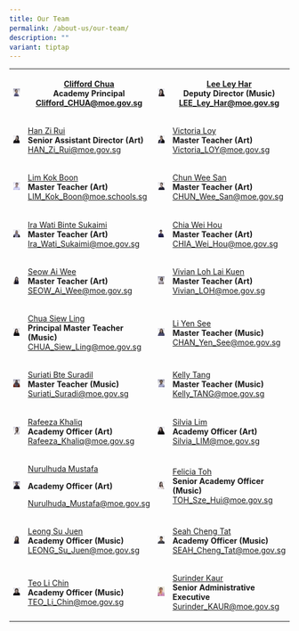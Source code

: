 ```yaml
---
title: Our Team
permalink: /about-us/our-team/
description: ""
variant: tiptap
---
```

<table style="minWidth: 100px">
<colgroup>
<col>
<col>
<col>
<col>
</colgroup>
<tbody>
<tr>
<th rowspan="1" colspan="1">
<div class="isomer-image-wrapper">
<img style="width: 100%" height="auto" width="100%" alt="" src="/images/Copy_of_Clifford_Chua_3.jpg">
</div>
</th>
<th rowspan="1" colspan="1">
<p><a href="/team-profiles/clifford-chua" rel="noopener noreferrer nofollow" target="_blank">Clifford Chua</a>
<br><strong>Academy Principal</strong>
<br><a href="mailto:Clifford_chua@moe.gov.sg" rel="noopener noreferrer nofollow" target="_blank">Clifford_CHUA@moe.gov.sg</a>
</p>
</th>
<th rowspan="1" colspan="1">
<div class="isomer-image-wrapper">
<img style="width: 100%" height="auto" width="100%" alt="" src="/images/Copy_of_Lee_Ley_Har_3.jpg">
</div>
</th>
<th rowspan="1" colspan="1">
<p><a href="/team-profiles/lee-ley-har/" rel="noopener noreferrer nofollow" target="_blank">Lee Ley Har</a>
<br>Deputy Director (Music)
<br><a href="mailto:LEE_Ley_Har@moe.gov.sg" rel="noopener noreferrer nofollow" target="_blank">LEE_Ley_Har@moe.gov.sg</a>
</p>
</th>
</tr>
<tr>
<td rowspan="1" colspan="1">
<div class="isomer-image-wrapper">
<img style="width: 100%" height="auto" width="100%" alt="" src="/images/Copy_of_Han_Zi_Rui_2.jpg">
</div>
</td>
<td rowspan="1" colspan="1">
<p><a href="/team-profiles/han-zi-rui" rel="noopener noreferrer nofollow" target="_blank">Han Zi Rui</a>
<br><strong>Senior Assistant Director (Art)</strong>
<br><a href="mailto:HAN_Zi_Rui@moe.gov.sg" rel="noopener noreferrer nofollow" target="_blank">HAN_Zi_Rui@moe.gov.sg</a>
</p>
</td>
<td rowspan="1" colspan="1">
<div class="isomer-image-wrapper">
<img style="width: 100%" height="auto" width="100%" alt="" src="/images/Copy_of_Victoria_Loy_1_jpg__Use_This__.jpg">
</div>
</td>
<td rowspan="1" colspan="1">
<p><a href="/team-profiles/victoria-loy" rel="noopener noreferrer nofollow" target="_blank">Victoria Loy</a>
<br><strong>Master Teacher (Art)</strong>
<br><a href="mailto:Victoria_Loy@moe.gov.sg" rel="noopener noreferrer nofollow" target="_blank">Victoria_LOY@moe.gov.sg</a>
</p>
</td>
</tr>
<tr>
<td rowspan="1" colspan="1">
<div class="isomer-image-wrapper">
<img style="width: 100%" height="auto" width="100%" alt="" src="/images/Copy_of_Lim_Kok_Boon_2.jpg">
</div>
</td>
<td rowspan="1" colspan="1">
<p><a href="/team-profiles/lim-kok-boon" rel="noopener noreferrer nofollow" target="_blank">Lim Kok Boon</a>
<br><strong> Master Teacher (Art)</strong>
<br><a href="mailto:Lim_Kok_Boon@moe.schools.sg" rel="noopener noreferrer nofollow" target="_blank">LIM_Kok_Boon@moe.schools.sg</a>
</p>
</td>
<td rowspan="1" colspan="1">
<div class="isomer-image-wrapper">
<img style="width: 100%" height="auto" width="100%" alt="" src="/images/Copy_of_Chun_Wee_San_2.jpg">
</div>
</td>
<td rowspan="1" colspan="1">
<p><a href="/team-profiles/chun-wee-san" rel="noopener noreferrer nofollow" target="_blank">Chun Wee San</a>
<br><strong> Master Teacher (Art)</strong>
<br><a href="mailto:Chun_Wee_San@moe.gov.sg" rel="noopener noreferrer nofollow" target="_blank">CHUN_Wee_San@moe.gov.sg</a>
</p>
</td>
</tr>
<tr>
<td rowspan="1" colspan="1">
<div class="isomer-image-wrapper">
<img style="width: 100%" height="auto" width="100%" alt="" src="/images/Copy_of_Ira_Wati_Sukaimi_4.jpg">
</div>
</td>
<td rowspan="1" colspan="1">
<p><a href="/team-profiles/ira-wati" rel="noopener noreferrer nofollow" target="_blank">Ira Wati Binte Sukaimi</a>
<br><strong>Master Teacher (Art)</strong>
<br><a href="mailto:Ira_Wati_Sukaimi@moe.gov.sg" rel="noopener noreferrer nofollow" target="_blank">Ira_Wati_Sukaimi@moe.gov.sg</a>
</p>
</td>
<td rowspan="1" colspan="1">
<div class="isomer-image-wrapper">
<img style="width: 100%" height="auto" width="100%" alt="" src="/images/Copy_of_Chia_Wei_Hou_2.jpg">
</div>
</td>
<td rowspan="1" colspan="1">
<p><a href="/team-profiles/chia-wei-hou" rel="noopener noreferrer nofollow" target="_blank">Chia Wei Hou</a>
<br><strong>Master Teacher (Art)</strong>
<br><a href="mailto:Chia_Wei_Hou@moe.gov.sg" rel="noopener noreferrer nofollow" target="_blank">CHIA_Wei_Hou@moe.gov.sg</a>
</p>
</td>
</tr>
<tr>
<td rowspan="1" colspan="1">
<div class="isomer-image-wrapper">
<img style="width: 100%" height="auto" width="100%" alt="" src="/images/Copy_of_Seow_Ai_Wee_3.jpg">
</div>
</td>
<td rowspan="1" colspan="1">
<p><a href="/team-profiles/seow-ai-wee" rel="noopener noreferrer nofollow" target="_blank">Seow Ai Wee</a>
<br><strong>Master Teacher (Art)</strong>
<br><a href="mailto:Seow_Ai_Wee@moe.gov.sg" rel="noopener noreferrer nofollow" target="_blank">SEOW_Ai_Wee@moe.gov.sg</a>
</p>
</td>
<td rowspan="1" colspan="1">
<div class="isomer-image-wrapper">
<img style="width: 100%" height="auto" width="100%" alt="" src="/images/Copy_of_Vivian_Loh_1.jpg">
</div>
</td>
<td rowspan="1" colspan="1">
<p><a href="/team-profiles/vivian-loh" rel="noopener noreferrer nofollow" target="_blank">Vivian Loh Lai Kuen</a>
<br><strong>Master Teacher (Art)</strong>
<br><a href="mailto:Vivian_LOH@moe.gov.sg" rel="noopener noreferrer nofollow" target="_blank">Vivian_LOH@moe.gov.sg</a>
</p>
</td>
</tr>
<tr>
<td rowspan="1" colspan="1">
<div class="isomer-image-wrapper">
<img style="width: 100%" height="auto" width="100%" alt="" src="/images/Copy_of_Chua_Siew_Ling_1.jpg">
</div>
</td>
<td rowspan="1" colspan="1">
<p><a href="/team-profiles/chua-siew-ling" rel="noopener noreferrer nofollow" target="_blank">Chua Siew Ling</a>
<br><strong>Principal Master Teacher (Music)</strong>
<br><a href="mailto:Chua_Siew_Ling@moe.gov.sg" rel="noopener noreferrer nofollow" target="_blank">CHUA_Siew_Ling@moe.gov.sg</a>
</p>
</td>
<td rowspan="1" colspan="1">
<div class="isomer-image-wrapper">
<img style="width: 100%" height="auto" width="100%" alt="" src="/images/Copy_of_Chan_Yen_See_4.jpg">
</div>
</td>
<td rowspan="1" colspan="1">
<p><a href="/team-profiles/li-yen-see" rel="noopener noreferrer nofollow" target="_blank">Li Yen See</a>
<br><strong> Master Teacher (Music)</strong>
<br><a href="mailto:Chan_Yen_See@moe.gov.sg" rel="noopener noreferrer nofollow" target="_blank">CHAN_Yen_See@moe.gov.sg</a>
</p>
<p></p>
</td>
</tr>
<tr>
<td rowspan="1" colspan="1">
<div class="isomer-image-wrapper">
<img style="width: 100%" height="auto" width="100%" alt="" src="/images/Copy_of_Suriati_Suradi_1.jpg">
</div>
</td>
<td rowspan="1" colspan="1">
<p><a href="/team-profiles/suriati" rel="noopener noreferrer nofollow" target="_blank">Suriati Bte SuradiI</a>
<br><strong>Master Teacher (Music)</strong>
<br><a href="mailto:Suriati_Suradi@moe.gov.sg" rel="noopener noreferrer nofollow" target="_blank">Suriati_Suradi@moe.gov.sg</a>
</p>
</td>
<td rowspan="1" colspan="1">
<div class="isomer-image-wrapper">
<img style="width: 100%" height="auto" width="100%" alt="" src="/images/Copy_of_Kelly_Tang_1.jpg">
</div>
</td>
<td rowspan="1" colspan="1">
<p><a href="/team-profiles/kelly-tang" rel="noopener noreferrer nofollow" target="_blank">Kelly Tang</a>
<br><strong> Master Teacher (Music)</strong>
<br><a href="mailto:Kelly_Tang@moe.gov.sg" rel="noopener noreferrer nofollow" target="_blank">Kelly_TANG@moe.gov.sg</a>
</p>
</td>
</tr>
<tr>
<td rowspan="1" colspan="1">
<div class="isomer-image-wrapper">
<img style="width: 100%" height="auto" width="100%" alt="" src="/images/Copy_of_Rafeeza_Khaliq_1.jpg">
</div>
</td>
<td rowspan="1" colspan="1">
<p><a href="/team-profiles/rafeeza-khaliq" rel="noopener noreferrer nofollow" target="_blank">Rafeeza Khaliq</a>
<br><strong>Academy Officer (Art)</strong>
<br><a href="mailto:rafeeza_KHALIQ@moe.gov.sg" rel="noopener noreferrer nofollow" target="_blank">Rafeeza_Khaliq@moe.gov.sg</a>
</p>
</td>
<td rowspan="1" colspan="1">
<div class="isomer-image-wrapper">
<img style="width: 100%" height="auto" width="100%" alt="" src="/images/Silvia_Lim_3.jpg">
</div>
</td>
<td rowspan="1" colspan="1">
<p><a href="/team-profiles/silvia/" rel="noopener noreferrer nofollow" target="_blank">Silvia Lim</a>
<br><strong>Academy Officer (Art)</strong>
<br><a href="mailto:Silvia_LIM@moe.gov.sg" rel="noopener noreferrer nofollow" target="_blank">Silvia_LIM@moe.gov.sg</a>
</p>
</td>
</tr>
<tr>
<td rowspan="1" colspan="1">
<div class="isomer-image-wrapper">
<img style="width: 100%" height="auto" width="100%" alt="" src="/images/Copy_of_Nurulhuda_Mustafa_4.jpg">
</div>
</td>
<td rowspan="1" colspan="1">
<p><a href="https://star.moe.edu.sg/nurulhuda-mustafa/" rel="noopener nofollow" target="_blank">Nurulhuda Mustafa</a>
</p>
<p><strong>Academy Officer (Art)</strong>
</p>
<p><a href="Nurulhuda_Mustafa@moe.gov.sg" rel="noopener nofollow" target="_blank">Nurulhuda_Mustafa@moe.gov.sg</a>
</p>
</td>
<td rowspan="1" colspan="1">
<div class="isomer-image-wrapper">
<img style="width: 100%" height="auto" width="100%" alt="" src="/images/Copy_of_Felicia_Toh_1.jpg">
</div>
</td>
<td rowspan="1" colspan="1">
<p><a href="/team-profiles/felicia-toh/" rel="noopener noreferrer nofollow" target="_blank">Felicia Toh</a>
<br><strong>Senior Academy Officer (Music)</strong>
<br><a href="mailto:TOH_Sze_Hui@moe.gov.sg" rel="noopener noreferrer nofollow" target="_blank">TOH_Sze_Hui@moe.gov.sg</a>
</p>
</td>
</tr>
<tr>
<td rowspan="1" colspan="1">
<div class="isomer-image-wrapper">
<img style="width: 100%" height="auto" width="100%" alt="" src="/images/Copy_of_Leong_Su_Juen_3.jpg">
</div>
</td>
<td rowspan="1" colspan="1">
<p><a href="/team-profiles/leongsujuen" rel="noopener noreferrer nofollow" target="_blank">Leong Su Juen </a>
<br><strong>Academy Officer (Music)</strong>
<br><a href="mailto:leong_su_juen@moe.gov.sg" rel="noopener noreferrer nofollow" target="_blank">LEONG_Su_Juen@moe.gov.sg</a>
</p>
</td>
<td rowspan="1" colspan="1">
<div class="isomer-image-wrapper">
<img style="width: 100%" height="auto" width="100%" alt="" src="/images/Copy_of_Seah_Cheng_Tat_2.jpg">
</div>
</td>
<td rowspan="1" colspan="1">
<p><a href="https://star.moe.edu.sg/seah-cheng-tat/" rel="noopener noreferrer nofollow" target="_blank">Seah Cheng Tat</a>
<br><strong>Academy Officer (Music)</strong>
<br><a href="mailto:Seah_Cheng_Tat@moe.gov.sg" rel="noopener noreferrer nofollow" target="_blank">SEAH_Cheng_Tat@moe.gov.sg</a>
</p>
</td>
</tr>
<tr>
<td rowspan="1" colspan="1">
<div class="isomer-image-wrapper">
<img style="width: 100%" height="auto" width="100%" alt="" src="/images/Copy_of_Teo_Li_Chin_3.jpg">
</div>
</td>
<td rowspan="1" colspan="1">
<p><a href="/team-profiles/teolichin/" rel="noopener noreferrer nofollow" target="_blank">Teo Li Chin</a>
<br><strong>Academy Officer (Music)</strong>
<br><a href="mailto:TEO_li_chin@moe.gov.sg" rel="noopener noreferrer nofollow" target="_blank">TEO_Li_Chin@moe.gov.sg</a>
</p>
</td>
<td rowspan="1" colspan="1">
<div class="isomer-image-wrapper">
<img style="width:350px" height="auto" width="100%" src="/images/surinder.jpg">
</div>
</td>
<td rowspan="1" colspan="1">
<p><a href="/team-profiles/surinder-kaur" rel="noopener noreferrer nofollow" target="_blank">Surinder Kaur</a>
<br><strong>Senior Administrative Executive</strong>
<br><a href="mailto:Surinder_Kaur@moe.gov.sg" rel="noopener noreferrer nofollow" target="_blank">Surinder_KAUR@moe.gov.sg</a>
</p>
</td>
</tr>
</tbody>
</table>
<p></p>